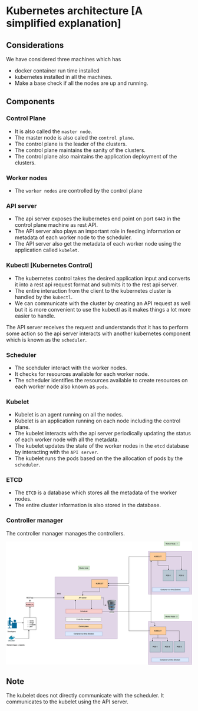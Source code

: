 # Kubernetes architecture [A simplified explanation]

## Considerations

We have considered three machines which has

- docker container run time installed
- kubernetes installed in all the machines.
- Make a base check if all the nodes are up and running.

## Components

### Control Plane

- It is also called the `master node`.
- The master node is also caled the `control plane`.
- The control plane is the leader of the clusters.
- The control plane maintains the sanity of the clusters.
- The control plane also maintains the application deployment of the clusters.

### Worker nodes

- The `worker nodes` are controlled by the control plane

### API server

- The api server exposes the kubernetes end point on port `6443` in the control plane machine as rest API.
- The API server also plays an important role in feeding information or metadata of each worker node to the scheduler.
- The API server also get the metadata of each worker node using the application called `kubelet`.

### Kubectl [Kubernetes Control]

- The kubernetes control takes the desired application input and converts it into a rest api request format and submits it to the rest api server.
- The entire interaction from the client to the kubernetes cluster is handled by the `kubectl`.
- We can communicate with the cluster by creating an API request as well but it is more convenient to use the kubectl as it makes things a lot more easier to handle.

The API server receives the request and understands that it has to perform some action so the api server interacts with another kubernetes component which is known as the `scheduler`.

### Scheduler

- The scehduler interact with the worker nodes.
- It checks for resources available for each worker node.
- The scheduler identifies the resources available to create resources on each worker node also known as `pods`.

### Kubelet

- Kubelet is an agent running on all the nodes.
- Kubelet is an application running on each node including the control plane.
- The kubelet interacts with the api server periodically updating the status of each worker node with all the metadata.
- The kubelet updates the state of the worker nodes in the `etcd` database by interacting with the `API server`.
- The kubelet runs the pods based on the the allocation of pods by the `scheduler`.

### ETCD

- The `ETCD` is a database which stores all the metadata of the worker nodes.
- The entire cluster information is also stored in the database.

### Controller manager

The controller manager manages the controllers.

![k8s_architecture](../snapshots/k8s_architecture_simple.png)

## Note

The kubelet does not directly communicate with the scheduler. It communicates to the kubelet using the API server.

